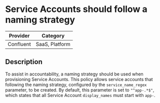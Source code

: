 # Service Accounts should follow a naming strategy

| Provider  | Category       |
|-----------|----------------|
| Confluent | SaaS, Platform |

## Description

To assist in accountability, a naming strategy should be used when provisioning
Service Accounts. This policy allows service accounts that following the naming
strategy, configured by the `service_name_regex` parameter, to be created. By
default, this parameter is set to `"^app-.*$"`, which states that all Service
Account `display_names` must start with `app-`.
